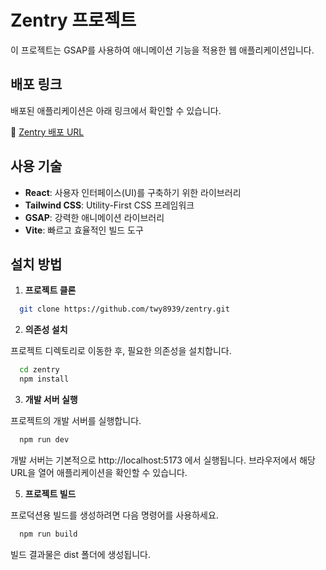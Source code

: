 # Zentry 프로젝트

이 프로젝트는 GSAP를 사용하여 애니메이션 기능을 적용한 웹 애플리케이션입니다.

## 배포 링크
배포된 애플리케이션은 아래 링크에서 확인할 수 있습니다.

🔗 [Zentry 배포 URL](https://zentry-beta-one.vercel.app)

## 사용 기술

- **React**: 사용자 인터페이스(UI)를 구축하기 위한 라이브러리
- **Tailwind CSS**: Utility-First CSS 프레임워크
- **GSAP**: 강력한 애니메이션 라이브러리
- **Vite**: 빠르고 효율적인 빌드 도구

## 설치 방법

1. **프로젝트 클론**

```bash
  git clone https://github.com/twy8939/zentry.git
```

2. **의존성 설치**

프로젝트 디렉토리로 이동한 후, 필요한 의존성을 설치합니다.

```bash
  cd zentry
  npm install
```

3. **개발 서버 실행**

프로젝트의 개발 서버를 실행합니다.

```bash
  npm run dev
```

개발 서버는 기본적으로 http://localhost:5173 에서 실행됩니다.
브라우저에서 해당 URL을 열어 애플리케이션을 확인할 수 있습니다.

5. **프로젝트 빌드**

프로덕션용 빌드를 생성하려면 다음 명령어를 사용하세요.

```bash
  npm run build
```

빌드 결과물은 dist 폴더에 생성됩니다.
